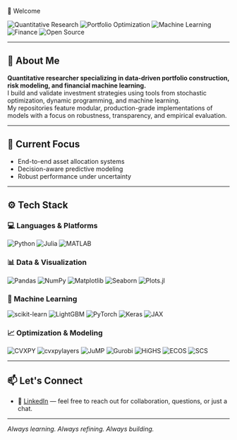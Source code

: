 👋 Welcome

![Quantitative Research](https://img.shields.io/badge/Focus-Quantitative%20Research-blueviolet)
![Portfolio Optimization](https://img.shields.io/badge/Domain-Portfolio%20Optimization-005f73)
![Machine Learning](https://img.shields.io/badge/Machine%20Learning-Active-brightgreen)
![Finance](https://img.shields.io/badge/Applications-Financial%20Modeling-darkgreen)
![Open Source](https://img.shields.io/badge/Style-Modular%20%26%20Reproducible-informational)

---

## 🧠 About Me

**Quantitative researcher specializing in data-driven portfolio construction, risk modeling, and financial machine learning.**  
I build and validate investment strategies using tools from stochastic optimization, dynamic programming, and machine learning.  
My repositories feature modular, production-grade implementations of models with a focus on robustness, transparency, and empirical evaluation.

---

## 🔭 Current Focus

- End-to-end asset allocation systems  
- Decision-aware predictive modeling
- Robust performance under uncertainty
---

## ⚙️ Tech Stack

### 💻 Languages & Platforms  
![Python](https://img.shields.io/badge/Python-3670A0?logo=python&logoColor=white)
![Julia](https://img.shields.io/badge/Julia-9558B2?logo=julia&logoColor=white)
![MATLAB](https://img.shields.io/badge/MATLAB-e76f00?logo=mathworks&logoColor=white)

### 📊 Data & Visualization  
![Pandas](https://img.shields.io/badge/Pandas-150458?logo=pandas&logoColor=white)
![NumPy](https://img.shields.io/badge/NumPy-013243?logo=numpy&logoColor=white)
![Matplotlib](https://img.shields.io/badge/Matplotlib-11557c?logo=matplotlib&logoColor=white)
![Seaborn](https://img.shields.io/badge/Seaborn-008080?logo=python&logoColor=white)
![Plots.jl](https://img.shields.io/badge/Plots.jl-julia?logo=julia&logoColor=white)

### 🤖 Machine Learning  
![scikit-learn](https://img.shields.io/badge/scikit--learn-f7931e?logo=scikit-learn&logoColor=white)
![LightGBM](https://img.shields.io/badge/LightGBM-9a9a9a?logo=lightgbm&logoColor=white)
![PyTorch](https://img.shields.io/badge/PyTorch-EE4C2C?logo=pytorch&logoColor=white)
![Keras](https://img.shields.io/badge/Keras-D00000?logo=keras&logoColor=white)
![JAX](https://img.shields.io/badge/JAX-76b900?logo=google&logoColor=white)

### 📈 Optimization & Modeling
![CVXPY](https://img.shields.io/badge/CVXPY-34495E?logo=python&logoColor=white)
![cvxpylayers](https://img.shields.io/badge/CVXPYLayers-2C3E50?logo=python&logoColor=white)
![JuMP](https://img.shields.io/badge/JuMP-9558B2?logo=julia&logoColor=white)
![Gurobi](https://img.shields.io/badge/Gurobi-97241c?logo=gurobi&logoColor=white)
![HiGHS](https://img.shields.io/badge/HiGHS-grey?logo=gnu&logoColor=white)
![ECOS](https://img.shields.io/badge/ECOS-808080?logo=python&logoColor=white)
![SCS](https://img.shields.io/badge/SCS-454545?logo=python&logoColor=white)

---

## 📫 Let's Connect

- 📧 [LinkedIn](https://www.linkedin.com/in/ramiuness) — feel free to reach out for collaboration, questions, or just a chat.

---

_Always learning. Always refining. Always building._
